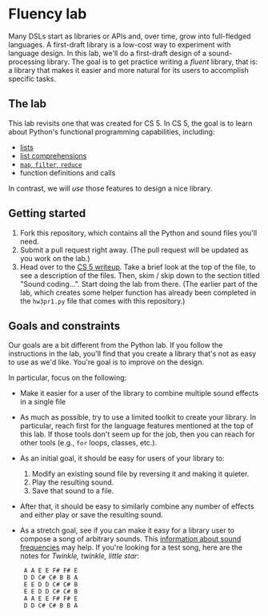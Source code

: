 [CS5Lab]: https://www.cs.hmc.edu/twiki/bin/view/CS5/SoundsGoodLab
[Frequencies]: http://en.wikipedia.org/wiki/Piano_key_frequencies

# Fluency lab

Many DSLs start as libraries or APIs and, over time, grow into full-fledged
languages. A first-draft library is a low-cost way to experiment with language
design. In this lab, we'll do a first-draft design of a sound-processing 
library. The goal is to get practice writing a *fluent* library, that
is: a library that makes it easier and more natural for its users to accomplish
specific tasks.

## The lab
This lab revisits one that was created for CS 5. In CS 5, the goal is to learn
about Python's functional programming capabilities, including:

   + [lists](http://www.tutorialspoint.com/python/python_lists.htm)
   + [list comprehensions](https://docs.python.org/2/tutorial/datastructures.html#list-comprehensions)
   + [`map`, `filter`, `reduce`](http://www.python-course.eu/lambda.php)
   + function definitions and calls

In contrast, we will *use* those features to design a nice library. 

## Getting started
   1. Fork this repository, which contains all the Python and sound files you'll
   need.
   1. Submit a pull request right away. (The pull request will be updated as
   you work on the lab.)
   1. Head over to the [CS 5 writeup][CS5Lab]. Take a brief look at the top of the file,
   to see a description of the files. Then, skim / skip down to the section
   titled "Sound coding...". Start doing the lab from there. (The earlier part
   of the lab, which creates some helper function has already been completed in
   the `hw3pr1.py` file that comes with this repository.)

## Goals and constraints
Our goals are a bit different from the Python lab. If you follow the
instructions in the lab, you'll find that you create a library that's not as
easy to use as we'd like. You're goal is to improve on the design. 

In particular, focus on the following:

   + Make it easier for a user of the library to combine multiple sound effects
   in a single file
   
   + As much as possible, try to use a limited toolkit to create your library.
   In particular, reach first for the language features mentioned at the top of
   this lab. If those tools don't seem up for the job, then you can reach for
   other tools (e.g., `for` loops, classes, etc.).

   + As an initial goal, it should be easy for users of your library to:
      1. Modify an existing sound file by reversing it and making it quieter.
      1. Play the resulting sound.
      1. Save that sound to a file.

   + After that, it should be easy to similarly combine any number of effects
   and either play or save the resulting sound.
   
   + As a stretch goal, see if you can make it easy for a library user to
   compose a song of arbitrary sounds. This 
   [information about sound frequencies][Frequencies] may help. If you're
   looking for a test song, here are the notes for *Twinkle, twinkle, little
   star*:

          A A E E F# F# E
          D D C# C# B B A
          E E D D C# C# B
          E E D D C# C# B
          A A E E F# F# E
          D D C# C# B B A

